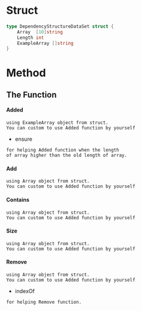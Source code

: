 # Struct
```go
type DependencyStructureDataSet struct {
	Array  [10]string
	Length int
	ExampleArray []string
}
```
# Method
## The Function

#### Added
 ```text
using ExampleArray object from struct. 
You can custom to use Added function by yourself
```
  - ensure
 ```text
for helping Added function when the length 
of array higher than the old length of array.
```


#### Add
```text
using Array object from struct. 
You can custom to use Added function by yourself
```

#### Contains
```text
using Array object from struct. 
You can custom to use Added function by yourself
```

#### Size
```text
using Array object from struct. 
You can custom to use Added function by yourself
```

#### Remove
```text
using Array object from struct. 
You can custom to use Added function by yourself
```

* indexOf
 ```text
for helping Remove function.
```
